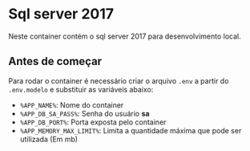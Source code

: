# Sql server 2017

Neste container contém o sql server 2017 para desenvolvimento local.

## Antes de começar

Para rodar o container é necessário criar o arquivo `.env` a partir do `.env.modelo` e substituir as variáveis abaixo:

* `%APP_NAME%`: Nome do container
* `%APP_DB_SA_PASS%`: Senha do usuário **sa**
* `%APP_DB_PORT%`: Porta exposta pelo container
* `%APP_MEMORY_MAX_LIMIT%`: Limita a quantidade máxima que pode ser utilizada (Em mb)